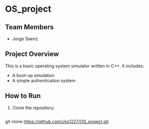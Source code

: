 # OS_project

## Team Members
- Jorge Saenz

## Project Overview
This is a basic operating system simulator written in C++. It includes:
- A boot-up simulation
- A simple authentication system

## How to Run
1. Clone the repository:
   ```sh
  git clone https://github.com/Jss1227/OS_project.git

